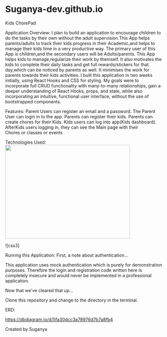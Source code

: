 # Suganya-dev.github.io
Kids ChorePad

Application Overview:
I plan to build an application to encourage children to do the tasks by their own without the adult supervision.This App helps parents/adults to track their kids progress in their Academic,and helps to manage their kids time in a very productive way. The primary user of this App is children,and the secondary users will be Adults/parents. This App helps kids to manage,regularize their work by themself. It also motivates the kids to complete their daily tasks and get full rewards/stickers for that day,which can be noticed by parents as well. It minimises the work for parents towards their kids activities.
I built this application in two weeks initially, using React Hooks and CSS for styling. 
My goals were to incorporate full CRUD functionality with many-to-many relationships, gain a deeper understanding of React Hooks, props, and state, while also incorporating an intuitive, functional user interface, without the use of bootstrapped components.

Features:
Parent Users can register an email and a password.
The Parent User can login in to the app.
Parents can register their kids.
Parents can create chores for their Kids.
Kids users can log into app(Kids dashboard).
AfterKids users logging in, they can see the Main page with their    
	Chores or classes  or events  

Technologies Used:
<img src="https://thumbs.dreamstime.com/b/html-css-js-icon-set-web-development-logo-javascript-programming-symbol-154897294.jpg" height="300px" width="400px"> </img>

![css3]


Runnng this Application:
First, a note about authentication...

This application uses mock authentication which is purely for demonstration purposes. Therefore the login and registration code written here is completely insecure and would never be implemented in a professional application.

Now that we've cleared that up...

Clone this repository and change to the directory in the terminal.



ERD:



https://dbdiagram.io/d/5fa30dcc3a78976d7b7a8fb4


Created by Suganya
